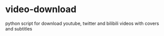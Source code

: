 # video-download
python script for download youtube, twitter and bilibili videos with covers and subtitles
